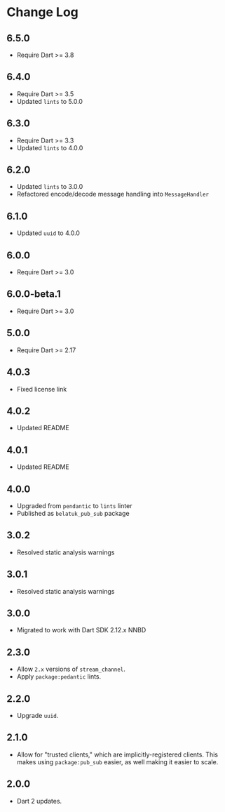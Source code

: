 # Change Log

## 6.5.0

* Require Dart >= 3.8

## 6.4.0

* Require Dart >= 3.5
* Updated `lints` to 5.0.0

## 6.3.0

* Require Dart >= 3.3
* Updated `lints` to 4.0.0

## 6.2.0

* Updated `lints` to 3.0.0
* Refactored encode/decode message handling into `MessageHandler`

## 6.1.0

* Updated `uuid` to 4.0.0

## 6.0.0

* Require Dart >= 3.0

## 6.0.0-beta.1

* Require Dart >= 3.0

## 5.0.0

* Require Dart >= 2.17

## 4.0.3

* Fixed license link

## 4.0.2

* Updated README

## 4.0.1

* Updated README

## 4.0.0

* Upgraded from `pendantic` to `lints` linter
* Published as `belatuk_pub_sub` package

## 3.0.2

* Resolved static analysis warnings

## 3.0.1

* Resolved static analysis warnings

## 3.0.0

* Migrated to work with Dart SDK 2.12.x NNBD

## 2.3.0

* Allow `2.x` versions of `stream_channel`.
* Apply `package:pedantic` lints.

## 2.2.0

* Upgrade `uuid`.

## 2.1.0

* Allow for "trusted clients," which are implicitly-registered clients.
This makes using `package:pub_sub` easier, as well making it easier to scale.

## 2.0.0

* Dart 2 updates.

